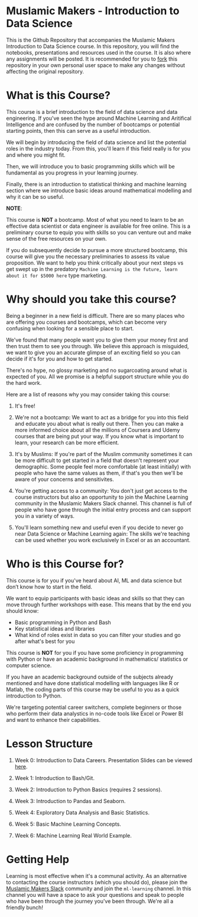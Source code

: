 # Muslamic Makers - Introduction to Data Science

This is the Github Repository that accompanies the Muslamic Makers Introduction to Data Science course. In this repository, you will find the notebooks, presentations and resources used in the course. It is also where any assignments will be posted. It is recommended for you to [fork](https://docs.github.com/en/get-started/quickstart/fork-a-repo) this repository in your own personal user space to make any changes without affecting the original repository. 

# What is this Course?

This course is a brief introduction to the field of data science and data engineering. If you've seen the hype around Machine Learning and Aritifical Intelligence and are confused by the number of bootcamps or potential starting points, then this can serve as a useful introduction.

We will begin by introducing the field of data science and list the potential roles in the industry today. From this, you'll learn if this field really is for you and where you might fit.

Then, we will introduce you to basic programming skills which will be fundamental as you progress in your learning journey. 

Finally, there is an introduction to statistical thinking and machine learning section where we introduce basic ideas around mathematical modelling and why it can be so useful.

**NOTE**: 

This course is **NOT** a bootcamp. Most of what you need to learn to be an effective data scientist or data engineer is available for free online. This is a preliminary course to equip you with skills so you can venture out and make sense of the free resources on your own.

If you do subsequently decide to pursue a more structured bootcamp, this course will give you the necessary preliminaries to assess its value proposition. We want to help you think critically about your next steps vs get swept up in the predatory `Machine Learning is the future, learn about it for $5000 here` type marketing. 

# Why should you take this course? 

Being a beginner in a new field is difficult. There are so many places who are offering you courses and bootcamps, which can become very confusing when looking for a sensible place to start. 

We've found that many people want you to give them your money first and then trust them to see you through. We believe this approach is misguided, we want to give you an accurate glimpse of an exciting field so you can decide if it's for you and how to get started. 

There's no hype, no glossy marketing and no sugarcoating around what is expected of you. All we promise is a helpful support structure while you do the hard work. 

Here are a list of reasons why you may consider taking this course:

1. It's free!

2. We're not a bootcamp: We want to act as a bridge for you into this field and educate you about what is really out there. Then you can make a more informed choice about all the millions of Coursera and Udemy courses that are being put your way. If you know what is important to learn, your research can be more efficient.

3. It's by Muslims: If you're part of the Muslim community sometimes it can be more difficult to get started in a field that doesn't represent your demographic. Some people feel more comfortable (at least initially) with people who have the same values as them, if that's you then we'll be aware of your concerns and sensitivites.

4. You're getting access to a community: You don't just get access to the course instructors but also an opportunity to join the Machine Learning community in the Muslamic Makers Slack channel. This channel is full of people who have gone through the initial entry process and can support you in a variety of ways.

5. You'll learn something new and useful even if you decide to never go near Data Science or Machine Learning again: The skills we're teaching can be used whether you work exclusively in Excel or as an accountant.

# Who is this Course for?

This course is for you if you've heard about AI, ML and data science but don’t know how to start in the field. 

We want to equip participants with basic ideas and skills so that they can move through further workshops with ease. This means that by the end you should know:

- Basic programming in Python and Bash
- Key statistical ideas and libraries
- What kind of roles exist in data so you can filter your studies and go after what's best for you

This course is **NOT** for you if you have some proficiency in programming with Python or have an academic background in mathematics/ statistics or computer science.

If you have an academic background outside of the subjects already mentioned and have done statistical modelling with languages like R or Matlab, the coding parts of this course may be useful to you as a quick introduction to Python.

We're targeting potential career switchers, complete beginners or those who perform their data analystics in no-code tools like Excel or Power BI and want to enhance their capabilities.

# Lesson Structure

1. Week 0: Introduction to Data Careers. Presentation Slides can be viewed [here](https://junaidmb.github.io/intro_datacareers/#1). 

2. Week 1: Introduction to Bash/Git. 

3. Week 2: Introduction to Python Basics (requires 2 sessions).

4. Week 3: Introduction to Pandas and Seaborn.

5. Week 4: Exploratory Data Analysis and Basic Statistics.

6. Week 5: Basic Machine Learning Concepts.

7. Week 6: Machine Learning Real World Example.

# Getting Help

Learning is most effective when it's a communal activity. As an alternative to contacting the course instructors (which you should do), please join the [Muslamic Makers Slack](https://muslamicmakers.com/join-our-slack/) community and join the `ml-learning` channel. In this channel you will have a space to ask your questions and speak to people who have been through the journey you've been through. We're all a friendly bunch!

